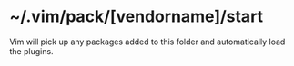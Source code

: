 # ~/.vim/pack/[vendorname]/start

Vim will pick up any packages added to this folder and automatically load the plugins.
